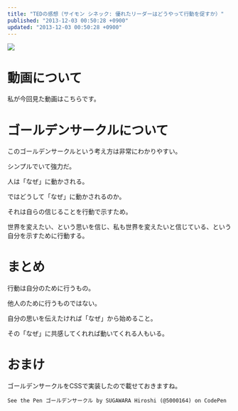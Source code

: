 ```yaml
---
title: "TEDの感想（サイモン シネック: 優れたリーダーはどうやって行動を促すか）"
published: "2013-12-03 00:50:28 +0900"
updated: "2013-12-03 00:50:28 +0900"
---
```


![](/images/2013/12/3/ted-simon-1.png)

# 動画について

私が今回見た動画はこちらです。

# ゴールデンサークルについて

このゴールデンサークルという考え方は非常にわかりやすい。

シンプルでいて強力だ。

人は「なぜ」に動かされる。

ではどうして「なぜ」に動かされるのか。

それは自らの信じることを行動で示すため。

世界を変えたい、という思いを信じ、私も世界を変えたいと信じている、という自分を示すために行動する。

# まとめ

行動は自分のために行うもの。

他人のために行うものではない。

自分の思いを伝えたければ「なぜ」から始めること。

その「なぜ」に共感してくれれば動いてくれる人もいる。

# おまけ

ゴールデンサークルをCSSで実装したので載せておきますね。

    See the Pen ゴールデンサークル by SUGAWARA Hiroshi (@5000164) on CodePen

